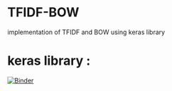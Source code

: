 # TFIDF-BOW
implementation of  TFIDF and BOW using keras library


# keras library  :
[![Binder](https://mybinder.org/badge_logo.svg)](https://mybinder.org/v2/gh/ouhoucht-mohammed/TFIDF-BOW.git/main?filepath=BOW-TFIDF%20.ipynb)
